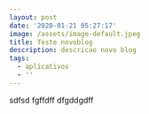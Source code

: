 ```yaml
---
layout: post
date: '2020-01-21 05:27:17'
image: /assets/image-default.jpeg
title: Teste novoblog
description: descricao novo blog
tags:
  - aplicativos
  - ''
---
```

sdfsd fgffdff dfgddgdff

